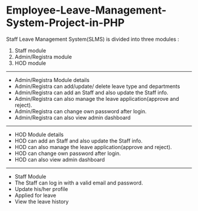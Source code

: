 # Employee-Leave-Management-System-Project-in-PHP
Staff Leave Management System(SLMS) is divided into three modules :

1. Staff module
2. Admin/Registra module
3. HOD module
-----------------------------------------------------------------------------------------------------------------------
- Admin/Registra Module details
- Admin/Registra can add/update/ delete leave type and departments
- Admin/Registra can add an Staff and also update the Staff info.
- Admin/Registra can also manage the leave application(approve and reject).
- Admin/Registra can change own password after login.
- Admin/Registra can also view admin dashboard
--------------------------------------------------------------------------------------------
- HOD Module details
- HOD can add an Staff and also update the Staff info.
- HOD can also manage the leave application(approve and reject).
- HOD can change own password after login.
- HOD can also view admin dashboard
-----------------------------------------------------------------------------------------
- Staff Module
- The Staff can log in with a valid email and password.
- Update his/her profile
- Applied for leave
- View the leave history
